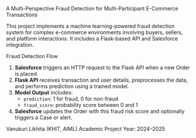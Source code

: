  A Multi-Perspective Fraud Detection for Multi-Participant E-Commerce Transactions

This project implements a machine learning-powered fraud detection system for complex e-commerce environments involving buyers, sellers, and platform interactions. 
It includes a Flask-based API and Salesforce integration.


Fraud Detection Flow

1. **Salesforce** triggers an HTTP request to the Flask API when a new Order is placed.
2. **Flask API** receives transaction and user details, preprocesses the data, and performs prediction using a trained model.
3. **Model Output** includes:
   - `prediction`: 1 for fraud, 0 for non-fraud
   - `fraud_score`: probability score between 0 and 1
4. **Salesforce** updates the Order with this fraud risk score and optionally triggers a Case or alert.

Vanukuri Likhita (KHIT, AIML)
Academic Project Year: 2024–2025


